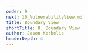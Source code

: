 ```yaml
---
order: 9
next: 10_VulnerabilityView.md
title: Boundary View
shortTitle: 8. Boundary View
author: Jason Kerbelis
headerDepth: 4
---
```



<VidStack
  src="https://www.youtube.com/watch?v=03v-HO2jb6A&list=PLm1Nyfu8s-DeXpRg8B5bqnrLH7HXetzWn&index=8"
  poster="../../assets/training-videos/Boundary View.jpg"
/>